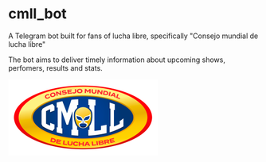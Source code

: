 # cmll_bot
A Telegram bot built for fans of lucha libre, specifically "Consejo mundial de lucha libre"

The bot aims to deliver timely information about upcoming shows, perfomers, results and stats.

![cmll_logo](CMLL-logo-2018.png)
